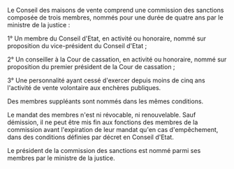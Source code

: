 Le Conseil des maisons de vente comprend une commission des sanctions composée de trois membres, nommés pour une durée de quatre ans par le ministre de la justice :  

  

1° Un membre du Conseil d'Etat, en activité ou honoraire, nommé sur proposition du vice-président du Conseil d'Etat ;  

  

2° Un conseiller à la Cour de cassation, en activité ou honoraire, nommé sur proposition du premier président de la Cour de cassation ;  

  

3° Une personnalité ayant cessé d'exercer depuis moins de cinq ans l'activité de vente volontaire aux enchères publiques.  

  

Des membres suppléants sont nommés dans les mêmes conditions.  

  

Le mandat des membres n'est ni révocable, ni renouvelable. Sauf démission, il ne peut être mis fin aux fonctions des membres de la commission avant l'expiration de leur mandat qu'en cas d'empêchement, dans des conditions définies par décret en Conseil d'Etat.  

  

Le président de la commission des sanctions est nommé parmi ses membres par le ministre de la justice.


  
